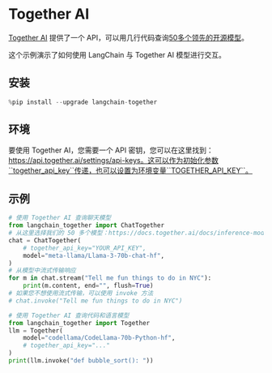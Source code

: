 # Together AI

[Together AI](https://www.together.ai/) 提供了一个 API，可以用几行代码查询[50多个领先的开源模型](https://docs.together.ai/docs/inference-models)。

这个示例演示了如何使用 LangChain 与 Together AI 模型进行交互。

## 安装

```python
%pip install --upgrade langchain-together
```

## 环境

要使用 Together AI，您需要一个 API 密钥，您可以在这里找到：https://api.together.ai/settings/api-keys。这可以作为初始化参数``together_api_key``传递，也可以设置为环境变量``TOGETHER_API_KEY``。

## 示例

```python
# 使用 Together AI 查询聊天模型
from langchain_together import ChatTogether
# 从这里选择我们的 50 多个模型：https://docs.together.ai/docs/inference-models
chat = ChatTogether(
    # together_api_key="YOUR_API_KEY",
    model="meta-llama/Llama-3-70b-chat-hf",
)
# 从模型中流式传输响应
for m in chat.stream("Tell me fun things to do in NYC"):
    print(m.content, end="", flush=True)
# 如果您不想使用流式传输，可以使用 invoke 方法
# chat.invoke("Tell me fun things to do in NYC")
```

```python
# 使用 Together AI 查询代码和语言模型
from langchain_together import Together
llm = Together(
    model="codellama/CodeLlama-70b-Python-hf",
    # together_api_key="..."
)
print(llm.invoke("def bubble_sort(): "))
```